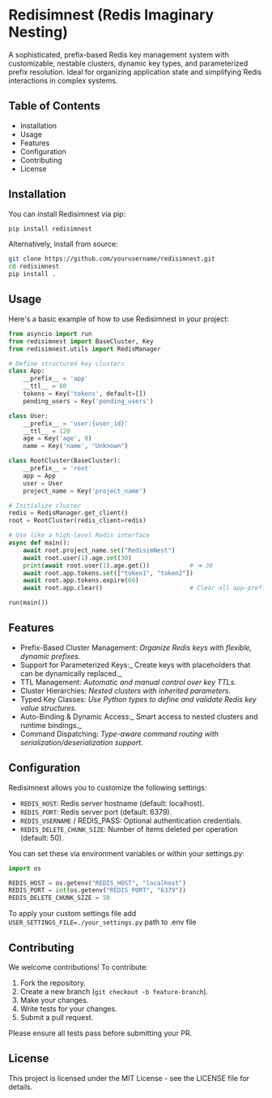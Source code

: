 # Redisimnest (Redis Imaginary Nesting)

A sophisticated, prefix-based Redis key management system with customizable, nestable clusters, dynamic key types, and parameterized prefix resolution. Ideal for organizing application state and simplifying Redis interactions in complex systems.

## Table of Contents
- Installation
- Usage
- Features
- Configuration
- Contributing
- License

## Installation

You can install Redisimnest via pip:

``` bash
pip install redisimnest
```

Alternatively, install from source:
``` bash
git clone https://github.com/yourusername/redisimnest.git
cd redisimnest
pip install .
```
## Usage

Here's a basic example of how to use Redisimnest in your project:
``` python
from asyncio import run
from redisimnest import BaseCluster, Key
from redisimnest.utils import RedisManager

# Define structured key clusters
class App:
    __prefix__ = 'app'
    __ttl__ = 80
    tokens = Key('tokens', default=[])
    pending_users = Key('pending_users')

class User:
    __prefix__ = 'user:{user_id}'
    __ttl__ = 120
    age = Key('age', 0)
    name = Key('name', "Unknown")

class RootCluster(BaseCluster):
    __prefix__ = 'root'
    app = App
    user = User
    project_name = Key('project_name')

# Initialize cluster
redis = RedisManager.get_client()
root = RootCluster(redis_client=redis)

# Use like a high-level Redis interface
async def main():
    await root.project_name.set("RedisimNest")
    await root.user(1).age.set(30)
    print(await root.user(1).age.get())           # ➜ 30
    await root.app.tokens.set(["token1", "token2"])
    await root.app.tokens.expire(60)
    await root.app.clear()                        # Clear all app-prefixed keys

run(main())
```



## Features

- Prefix-Based Cluster Management: _Organize Redis keys with flexible, dynamic prefixes._
- Support for Parameterized Keys:_ Create keys with placeholders that can be dynamically replaced._
- TTL Management: _Automatic and manual control over key TTLs._
- Cluster Hierarchies: _Nested clusters with inherited parameters._
- Typed Key Classes: _Use Python types to define and validate Redis key value structures._
- Auto-Binding & Dynamic Access:_ Smart access to nested clusters and runtime bindings._
- Command Dispatching: _Type-aware command routing with serialization/deserialization support._

## Configuration

Redisimnest allows you to customize the following settings:

- `REDIS_HOST`: Redis server hostname (default: localhost).
- `REDIS_PORT`: Redis server port (default: 6379).
- `REDIS_USERNAME` / REDIS_PASS: Optional authentication credentials.
- `REDIS_DELETE_CHUNK_SIZE`: Number of items deleted per operation (default: 50).

You can set these via environment variables or within your settings.py:
``` python
import os

REDIS_HOST = os.getenv("REDIS_HOST", "localhost")
REDIS_PORT = int(os.getenv("REDIS_PORT", "6379"))
REDIS_DELETE_CHUNK_SIZE = 50
```

To apply your custom settings file add ```USER_SETTINGS_FILE=./your_settings.py``` path to .env file

## Contributing

We welcome contributions! To contribute:

1. Fork the repository.
2. Create a new branch (`git checkout -b feature-branch`).
3. Make your changes.
4. Write tests for your changes.
5. Submit a pull request.

Please ensure all tests pass before submitting your PR.

## License

This project is licensed under the MIT License - see the LICENSE file for details.

